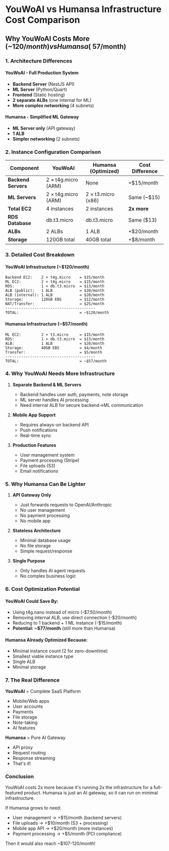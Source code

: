 # YouWoAI vs Humansa Infrastructure Cost Comparison

## Why YouWoAI Costs More (~$120/month) vs Humansa (~$57/month)

### 1. Architecture Differences

#### YouWoAI - Full Production System
- **Backend Server** (NestJS API)
- **ML Server** (Python/Quart)
- **Frontend** (Static hosting)
- **2 separate ALBs** (one internal for ML)
- **More complex networking** (4 subnets)

#### Humansa - Simplified ML Gateway
- **ML Server only** (API gateway)
- **1 ALB** 
- **Simpler networking** (2 subnets)

### 2. Instance Configuration Comparison

| Component | YouWoAI | Humansa (Optimized) | Cost Difference |
|-----------|---------|---------------------|-----------------|
| **Backend Servers** | 2 × t4g.micro (ARM) | None | +$15/month |
| **ML Servers** | 2 × t4g.micro (ARM) | 2 × t3.micro (x86) | Same (~$15) |
| **Total EC2** | 4 instances | 2 instances | **2x more** |
| **RDS Database** | db.t3.micro | db.t3.micro | Same ($13) |
| **ALBs** | 2 ALBs | 1 ALB | +$20/month |
| **Storage** | 120GB total | 40GB total | +$8/month |

### 3. Detailed Cost Breakdown

#### YouWoAI Infrastructure (~$120/month)
```
Backend EC2:    2 × t4g.micro    = $15/month
ML EC2:         2 × t4g.micro    = $15/month  
RDS:            1 × db.t3.micro  = $13/month
ALB (public):   1 ALB            = $20/month
ALB (internal): 1 ALB            = $20/month
Storage:        120GB EBS        = $12/month
NAT/Transfer:                    = $25/month
----------------------------------------
TOTAL:                           = ~$120/month
```

#### Humansa Infrastructure (~$57/month)
```
ML EC2:         2 × t3.micro     = $15/month
RDS:            1 × db.t3.micro  = $13/month
ALB:            1 ALB            = $20/month
Storage:        40GB EBS         = $4/month
Transfer:                        = $5/month
----------------------------------------
TOTAL:                           = ~$57/month
```

### 4. Why YouWoAI Needs More Infrastructure

1. **Separate Backend & ML Servers**
   - Backend handles user auth, payments, note storage
   - ML server handles AI processing
   - Need internal ALB for secure backend→ML communication

2. **Mobile App Support**
   - Requires always-on backend API
   - Push notifications
   - Real-time sync

3. **Production Features**
   - User management system
   - Payment processing (Stripe)
   - File uploads (S3)
   - Email notifications

### 5. Why Humansa Can Be Lighter

1. **API Gateway Only**
   - Just forwards requests to OpenAI/Anthropic
   - No user management
   - No payment processing
   - No mobile app

2. **Stateless Architecture**
   - Minimal database usage
   - No file storage
   - Simple request/response

3. **Single Purpose**
   - Only handles AI agent requests
   - No complex business logic

### 6. Cost Optimization Potential

#### YouWoAI Could Save By:
- Using t4g.nano instead of micro (-$7.50/month)
- Removing internal ALB, use direct connection (-$20/month)
- Reducing to 1 backend + 1 ML instance (-$15/month)
- **Potential: ~$77/month** (still more than Humansa)

#### Humansa Already Optimized Because:
- Minimal instance count (2 for zero-downtime)
- Smallest viable instance type
- Single ALB
- Minimal storage

### 7. The Real Difference

**YouWoAI** = Complete SaaS Platform
- Mobile/Web apps
- User accounts
- Payments
- File storage
- Note-taking
- AI features

**Humansa** = Pure AI Gateway
- API proxy
- Request routing
- Response streaming
- That's it!

### Conclusion

YouWoAI costs 2x more because it's running 2x the infrastructure for a full-featured product. Humansa is just an AI gateway, so it can run on minimal infrastructure.

If Humansa grows to need:
- User management → +$15/month (backend servers)
- File uploads → +$10/month (S3 + processing)
- Mobile app API → +$20/month (more instances)
- Payment processing → +$5/month (PCI compliance)

Then it would also reach ~$107-120/month!